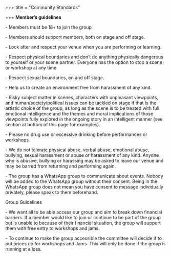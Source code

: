 +++
title = "Community Standards"

+++
**Member’s guidelines**

\- Members must be 18+ to join the group

\- Members should support members, both on stage and off stage.

\- Look after and respect your venue when you are performing or learning.

\- Respect physical boundaries and don’t do anything physically dangerous to yourself or your scene partner. Everyone has the option to stop a scene or workshop at any time.

\- Respect sexual boundaries, on and off stage.

\- Help us to create an environment free from harassment of any kind.

\- Risky subject matter in scenes, characters with unpleasant viewpoints, and human/society/political issues can be tackled on stage if that is the artistic choice of the group, as long as the scene is to be treated with full emotional intelligence and the themes and moral implications of those viewpoints fully explored in the ongoing story in an intelligent manner (see section at bottom of this page for examples).

\- Please no drug use or excessive drinking before performances or workshops.

\- We do not tolerate physical abuse, verbal abuse, emotional abuse, bullying, sexual harassment or abuse or harassment of any kind. Anyone who is abusive, bullying or harassing may be asked to leave our venue and may be barred from returning and performing again.

\- The group has a WhatsApp group to communicate about events. Nobody will be added to the WhatsApp group without their consent. Being in the WhatsApp group does not mean you have consent to message individually privately, please speak to them beforehand.

Group Guidelines

\- We want all to be able access our group and aim to break down financial barriers. If a member would like to join or continue to be part of the group but is unable to because of their financial situation, the group will support them with free entry to workshops and jams.

\- To continue to make the group accessible the committee will decide if to put prices up for workshops and Jams. This will only be done if the group is running at a loss.
